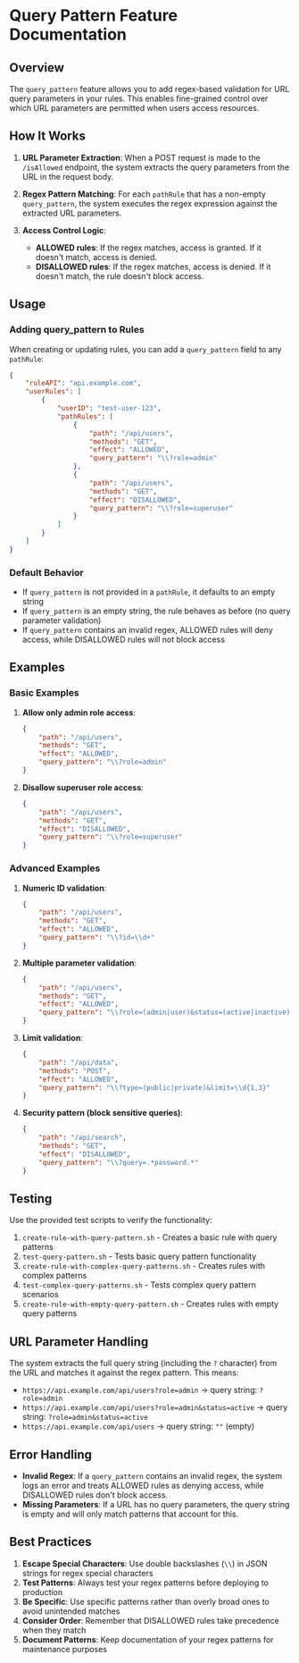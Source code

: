 # Query Pattern Feature Documentation

## Overview

The `query_pattern` feature allows you to add regex-based validation for URL query parameters in your rules. This enables fine-grained control over which URL parameters are permitted when users access resources.

## How It Works

1. **URL Parameter Extraction**: When a POST request is made to the `/isAllowed` endpoint, the system extracts the query parameters from the URL in the request body.

2. **Regex Pattern Matching**: For each `pathRule` that has a non-empty `query_pattern`, the system executes the regex expression against the extracted URL parameters.

3. **Access Control Logic**:
   - **ALLOWED rules**: If the regex matches, access is granted. If it doesn't match, access is denied.
   - **DISALLOWED rules**: If the regex matches, access is denied. If it doesn't match, the rule doesn't block access.

## Usage

### Adding query_pattern to Rules

When creating or updating rules, you can add a `query_pattern` field to any `pathRule`:

```json
{
    "ruleAPI": "api.example.com",
    "userRules": [
        {
            "userID": "test-user-123",
            "pathRules": [
                {
                    "path": "/api/users",
                    "methods": "GET",
                    "effect": "ALLOWED",
                    "query_pattern": "\\?role=admin"
                },
                {
                    "path": "/api/users",
                    "methods": "GET",
                    "effect": "DISALLOWED",
                    "query_pattern": "\\?role=superuser"
                }
            ]
        }
    ]
}
```

### Default Behavior

- If `query_pattern` is not provided in a `pathRule`, it defaults to an empty string
- If `query_pattern` is an empty string, the rule behaves as before (no query parameter validation)
- If `query_pattern` contains an invalid regex, ALLOWED rules will deny access, while DISALLOWED rules will not block access

## Examples

### Basic Examples

1. **Allow only admin role access**:
   ```json
   {
       "path": "/api/users",
       "methods": "GET",
       "effect": "ALLOWED",
       "query_pattern": "\\?role=admin"
   }
   ```

2. **Disallow superuser role access**:
   ```json
   {
       "path": "/api/users",
       "methods": "GET",
       "effect": "DISALLOWED",
       "query_pattern": "\\?role=superuser"
   }
   ```

### Advanced Examples

1. **Numeric ID validation**:
   ```json
   {
       "path": "/api/users",
       "methods": "GET",
       "effect": "ALLOWED",
       "query_pattern": "\\?id=\\d+"
   }
   ```

2. **Multiple parameter validation**:
   ```json
   {
       "path": "/api/users",
       "methods": "GET",
       "effect": "ALLOWED",
       "query_pattern": "\\?role=(admin|user)&status=(active|inactive)"
   }
   ```

3. **Limit validation**:
   ```json
   {
       "path": "/api/data",
       "methods": "POST",
       "effect": "ALLOWED",
       "query_pattern": "\\?type=(public|private)&limit=\\d{1,3}"
   }
   ```

4. **Security pattern (block sensitive queries)**:
   ```json
   {
       "path": "/api/search",
       "methods": "GET",
       "effect": "DISALLOWED",
       "query_pattern": "\\?query=.*password.*"
   }
   ```

## Testing

Use the provided test scripts to verify the functionality:

1. `create-rule-with-query-pattern.sh` - Creates a basic rule with query patterns
2. `test-query-pattern.sh` - Tests basic query pattern functionality
3. `create-rule-with-complex-query-patterns.sh` - Creates rules with complex patterns
4. `test-complex-query-patterns.sh` - Tests complex query pattern scenarios
5. `create-rule-with-empty-query-pattern.sh` - Creates rules with empty query patterns

## URL Parameter Handling

The system extracts the full query string (including the `?` character) from the URL and matches it against the regex pattern. This means:

- `https://api.example.com/api/users?role=admin` → query string: `?role=admin`
- `https://api.example.com/api/users?role=admin&status=active` → query string: `?role=admin&status=active`
- `https://api.example.com/api/users` → query string: `""` (empty)

## Error Handling

- **Invalid Regex**: If a `query_pattern` contains an invalid regex, the system logs an error and treats ALLOWED rules as denying access, while DISALLOWED rules don't block access.
- **Missing Parameters**: If a URL has no query parameters, the query string is empty and will only match patterns that account for this.

## Best Practices

1. **Escape Special Characters**: Use double backslashes (`\\`) in JSON strings for regex special characters
2. **Test Patterns**: Always test your regex patterns before deploying to production
3. **Be Specific**: Use specific patterns rather than overly broad ones to avoid unintended matches
4. **Consider Order**: Remember that DISALLOWED rules take precedence when they match
5. **Document Patterns**: Keep documentation of your regex patterns for maintenance purposes 
